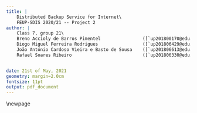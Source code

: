 ```yaml
---
title: |
    Distributed Backup Service for Internet\
    FEUP-SDIS 2020/21 -- Project 2
author: |
    Class 7, group 21\
    Breno Accioly de Barros Pimentel                ([`up201800170@edu.fe.up.pt`](mailto:up201800170@edu.fe.up.pt))\
    Diogo Miguel Ferreira Rodrigues                 ([`up201806429@edu.fe.up.pt`](mailto:up201806429@edu.fe.up.pt))\
    João António Cardoso Vieira e Basto de Sousa    ([`up201806613@edu.fe.up.pt`](mailto:up201806613@edu.fe.up.pt))\
    Rafael Soares Ribeiro                           ([`up201806330@edu.fe.up.pt`](mailto:up201806330@edu.fe.up.pt))


date: 21st of May, 2021
geometry: margin=2.0cm
fontsize: 11pt
output: pdf_document
---
```


<!--
To compile the report, run:

pandoc report-config.md report.md chord.md data-storage.md main.md -o report.pdf
-->

\newpage
